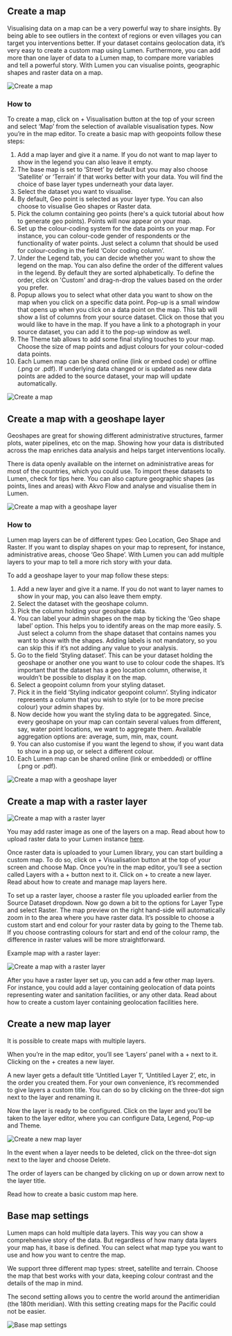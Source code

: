 ## Create a map
Visualising data on a map can be a very powerful way to share insights. By being able to see outliers in the context of regions or even villages you can target you interventions better. If your dataset contains geolocation data, it’s very easy to create a custom map using Lumen. Furthermore, you can add more than one layer of data to a Lumen map, to compare more variables and tell a powerful story. With Lumen you can visualise points, geographic shapes and raster data on a map. 

![Create a map](media/create_map.png)


### How to 
To create a map, click on + Visualisation button at the top of your screen and select ‘Map’ from the selection of available visualisation types.  Now you’re in the map editor. To create a basic map with geopoints follow these steps: 

1. Add a map layer and give it a name. If you do not want to map layer to show in the legend you can also leave it empty. 
2. The base map is set to ‘Street’ by default but you may also choose ‘Satellite’ or ‘Terrain’ if that works better with your data. You will find the choice of base layer types underneath your data  layer. 
3. Select the dataset you want to visualise. 
4. By default, Geo point is selected as your layer type. You can also choose to visualise Geo shapes or Raster data.
5. Pick the column containing geo points (here's a quick tutorial about how to generate geo points). Points will now appear on your map. 
6. Set up the colour-coding system for the data points on your map. For instance, you can colour-code gender of respondents or the functionality of water points. Just select a column that should be used for colour-coding in the field ‘Color coding column’.    
7. Under the Legend tab, you can decide whether you want to show the legend on the map. You can also define the order of the different values in the legend. By default they are sorted alphabetically. To define the order, click on 'Custom' and drag-n-drop the values based on the order you prefer. 
8. Popup allows you to select what other data you want to show on the map when you click on a specific data point. Pop-up is a small window that opens up when you click on a data point on the map. This tab will show a list of columns from your source dataset. Click on those that you would like to have in the map. If you have a link to a photograph in your source dataset, you can add it to the pop-up window as well.
9. The Theme tab allows to add some final styling touches to your map. Choose the size of map points and adjust colours for your colour-coded data points.   
10. Each Lumen map can be shared online (link or embed code) or offline (.png or .pdf). If underlying data changed or is updated as new data points are added to the source dataset, your map will update automatically.

![Create a map](media/create_map.gif)

## Create a map with a geoshape layer
Geoshapes are great for showing different administrative structures, farmer plots, water pipelines, etc on the map. Showing how your data is distributed across the map enriches data analysis and helps target interventions locally. 

There is data openly available on the internet on administrative areas for most of the countries, which you could use. To import these datasets to Lumen, check for tips here. You can also capture geographic shapes (as points, lines and areas) with Akvo Flow and analyse and visualise them in Lumen. 

![Create a map with a geoshape layer](media/create_geoshape_layer.png)


### How to 
Lumen map layers can be of different types: Geo Location, Geo Shape and Raster. If you want to display shapes on your map to represent, for instance, administrative areas, choose ‘Geo Shape’.  With Lumen you can add multiple layers to your map to tell a more rich story with your data. 

To add a geoshape layer to your map follow these steps: 

1. Add a new layer and give it a name. If you do not want to layer names to show in your map, you can also leave them empty. 
2. Select the dataset with the geoshape column. 
3. Pick the column holding your geoshape data. 
4. You can label your admin shapes on the map by ticking the ‘Geo shape label’ option. This helps you to identify areas on the map more easily. 5. Just select a column from the shape dataset that contains names you want to show with the shapes. Adding labels is not mandatory, so you can skip this if it’s not adding any value to your analysis.
6. Go to the field ‘Styling dataset’. This can be your dataset holding the geoshape or another one you want to use to colour code the shapes. It’s important that the dataset has a geo location column, otherwise, it wouldn’t be possible to display it on the map. 
7. Select a geopoint column from your styling dataset. 
8. Pick it in the field ‘Styling indicator geopoint column’. Styling indicator represents a column that you wish to style (or to be more precise colour) your admin shapes by. 
9. Now decide how you want the styling data to be aggregated. Since, every geoshape on your map can contain several values from different, say, water point locations, we want to aggregate them. Available aggregation options are: average, sum, min, max, count.
10. You can also customise if you want the legend to show, if you want data to show in a pop up, or select a different colour.
11. Each Lumen map can be shared online (link or embedded) or offline (.png or .pdf).

![Create a map with a geoshape layer](media/create_geoshape_layer.gif)

## Create a map with a raster layer

![Create a map with a raster layer](media/create_raster_layer_1.gif)

You may add raster image as one of the layers on a map. Read about how to upload raster data to your Lumen instance [here](connect.md).  

Once raster data is uploaded to your Lumen library, you can start building a custom map. To do so, click on + Visualisation button at the top of your screen and choose Map. Once you’re in the map editor, you’ll see a section called Layers with a + button next to it. Click on + to create a new layer. Read about how to create and manage map layers here.

To set up a raster layer, choose a raster file you uploaded earlier from the Source Dataset dropdown. Now go down a bit to the options for Layer Type and select Raster. The map preview on the right hand-side will automatically zoom in to the area where you have raster data. It’s possible to choose a custom start and end colour for your raster data by going to the Theme tab. If you choose contrasting colours for start and end of the colour ramp, the difference in raster values will be more straightforward.

Example map with a raster layer:

![Create a map with a raster layer](media/raster_layer_map.png)


After you have a raster layer set up, you can add a few other map layers. For instance, you could add a layer containing geolocation of data points representing water and sanitation facilities, or any other data. Read about how to create a custom layer containing geolocation facilities here.

## Create a new map layer
It is possible to create maps with multiple layers.

When you’re in the map editor, you’ll see ‘Layers’ panel with a + next to it. Clicking on the + creates a new layer.  

A new layer gets a default title ‘Untitled Layer 1’, ‘Untitiled Layer 2’, etc, in the order you created them. For your own convenience, it’s recommended to give layers a custom title. You can do so by clicking on the three-dot sign next to the layer and renaming it.  

Now the layer is ready to be configured. Click on the layer and you’ll be taken to the layer editor, where you can configure Data, Legend, Pop-up and Theme. 


![Create a new map layer](media/create_map_layer.gif)

In the event when a layer needs to be deleted, click on the three-dot sign next to the layer and choose Delete.  

The order of layers can be changed by clicking on up or down arrow next to the layer title.

Read how to create a basic custom map here.

## Base map settings
Lumen maps can hold multiple data layers. This way you can show a comprehensive story of the data. But regardless of how many data layers your map has, it base is defined. You can select what map type you want to use and how you want to centre the map. 

We support three different map types: street, satellite and terrain. Choose the map that best works with your data, keeping colour contrast and the details of the map in mind. 

The second setting allows you to centre the world around the antimeridian (the 180th meridian). With this setting creating maps for the Pacific could not be easier. 


![Base map settings](media/base_map_settings.gif)